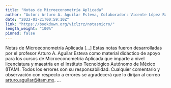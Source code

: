 ```yaml
---
title: "Notas de Microeconometría Aplicada"
author: "Autor: Arturo A. Aguilar Esteva, Colaborador: Vicente López Ramírez"
date: "2022-01-21T00:59:10Z"
link: "https://bookdown.org/viclzrz/notasmicro/"
length_weight: "100%"
pinned: false
---
```


Notas de Microeconometría Aplicada [...] Estas notas fueron desarrolladas por el profesor Arturo A. Aguilar Esteva como material didáctico de apoyo para los cursos de Microeconometría Aplicada que imparte a nivel licenciatura y maestría en el Instituto Tecnológico Autónomo de México (ITAM). Todos los errores son su responsabilidad. Cualquier comentario y observación con respecto a errores se agradecerá que lo dirijan al correo arturo.aguilar@itam.mx. ...
